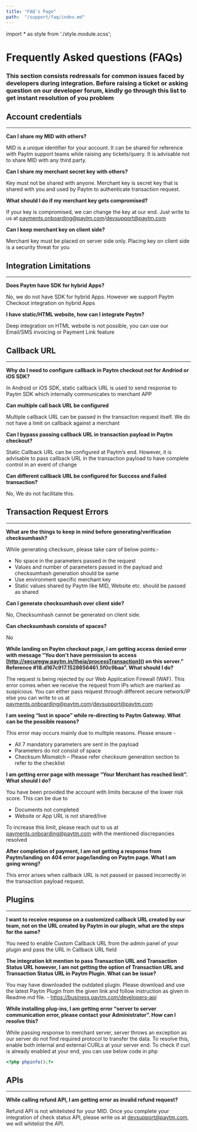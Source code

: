 ```yaml
---
title: "FAQ's Page"
path:  "/support/faq/index.md"
---
```



import * as style from './style.module.scss';


# Frequently Asked questions (FAQs)

### This section consists redressals for common issues faced by developers during integration. Before raising a ticket or asking question on our developer forum, kindly go through this list to get instant resolution of you problem 


<div className={`${style.space10}`}></div>


## Account credentials
---
**Can I share my MID with others?** 
 
MID is a unique identifier for your account. It can be shared for reference with Paytm support teams while raising any tickets/query. It is advisable not to share MID with any third party.

**Can I share my merchant secret key with others?**
 
Key must not be shared with anyone. Merchant key is secret key that is shared with you and used by Paytm to authenticate transaction request.
 
**What should I do if my merchant key gets compromised?**
 
If your key is compromised, we can change the key at our end. Just write to us at payments.onboarding@paytm.com/devsupport@paytm.com
 
**Can I keep merchant key on client side?**
 
Merchant key must be placed on server side only. Placing key on client side is a security threat for you
 
<div className={`${style.space10}`}></div>


## Integration Limitations
---

**Does Paytm have SDK for hybrid Apps?**

No, we do not have SDK for hybrid Apps. However we support Paytm Checkout integration on hybrid Apps
 
**I have static/HTML website, how can I integrate Paytm?**

Deep integration on HTML website is not possible, you can use our Email/SMS invoicing or Payment Link feature

<div className={`${style.space10}`}></div>


## Callback URL
---

**Why do I need to configure callback in Paytm checkout not for Andriod or iOS SDK?**
 
In Android or iOS SDK, static callback URL is used to send response to Paytm SDK which internally communicates to merchant APP
 
**Can multiple call back URL be configured**
 
Multiple callback URL can be passed in the transaction request itself. We do not have a limit on callback against a merchant
 
**Can I bypass passing callback URL in transaction payload in Paytm checkout?**
 
Static Callback URL can be configured at Paytm’s end. However, it is advisable to pass callback URL in the transaction payload to have complete control in an event of change
 
**Can different callback URL be configured for Success and Failed transaction?**

No, We do not facilitate this.
 
<div className={`${style.space10}`}></div>



## Transaction Request Errors
---

**What are the things to keep in mind before generating/verification checksumhash?**

While generating checksum, please take care of below points:-
 
* No space in the parameters passed in the request
* Values and number of parameters passed in the payload and checksumhash generation should be same
* Use environment specific merchant key 
* Static values shared by Paytm like MID, Website etc. should be passed as shared
 
**Can I generate checksumhash over client side?**

No, Checksumhash cannot be generated on client side.
 
**Can checksumhash consists of spaces?**

No

**While landing on Paytm checkout page, I am getting access denied error with message “You don't have permission to access [http://securegw.paytm.in/theia/processTransaction]() on this server.” Reference #18.d167c917.1528656461.5f0c9baa”. What should I do?**

The request is being rejected by our Web Application Firewall (WAF). This error comes when we receive the request from IPs which are marked as suspicious. You can either pass request through different secure network/IP else you can write to us at payments.onboarding@paytm.com/devsupport@paytm.com
 
**I am seeing “lost in space” while re-directing to Paytm Gateway. What can be the possible reasons?**

This error may occurs mainly due to multiple reasons. Please ensure - 
* All 7 mandatory parameters are sent in the payload
* Parameters do not consist of space
* Checksum Mismatch – Please refer checksum generation section to refer to the checklist
 
**I am getting error page with message “Your Merchant has reached limit”. What should I do?**

You have been provided the account with limits because of the lower risk score. This can be due to 
* Documents not completed
* Website or App URL is not shared/live
 
To increase this limit, please reach out to us at payments.onboarding@paytm.com with the mentioned discrepancies resolved

**After completion of payment, I am not getting a response from Paytm/landing on 404 error page/landing on Paytm page. What I am going wrong?**

This error arises when callback URL is not passed or passed incorrectly in the transaction payload request.
 
<div className={`${style.space10}`}></div>



## Plugins
---

 **I want to receive response on a customized callback URL created by our team, not on the URL created by Paytm in our plugin, what are the steps for the same?**
 
You need to enable Custom Callback URL from the admin panel of your plugin and pass the URL in Callback URL field
 
**The integration kit mention to pass Transaction URL and Transaction Status URL however, I am not getting the option of Transaction URL and Transaction Status URL in Paytm Plugin. What can be issue?**
 
You may have downloaded the outdated plugin. Please download and use the latest Paytm Plugin from the given link and follow instruction as given in Readme.md file. - https://business.paytm.com/developers-api
 
 **While installing plug-ins, I am getting error “server to server communication error, please contact your Administrator”.  How can I resolve this?**
 
While passing response to merchant server, server throws an exception as our server do not find required protocol to transfer the data. To resolve this, enable both internal and external CURLs at your server end.
To check if curl is already enabled at your end, you can use below code in php 

```php
<?php phpinfo();?>
```

<div className={`${style.space10}`}></div>



## APIs
---
**While calling refund API, I am getting error as invalid refund request?**
 
Refund API is not whitelisted for your MID. Once you complete your integration of check status API, please write us at devsupport@paytm.com, we will whitelist the API.